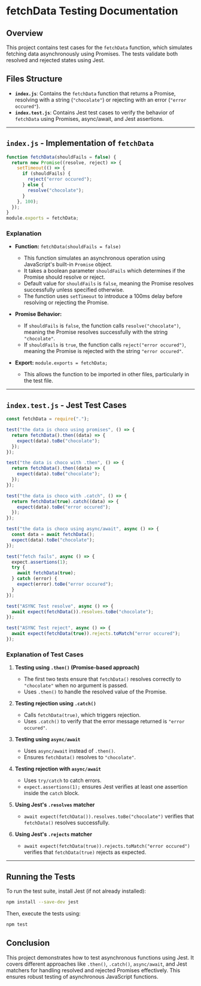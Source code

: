 # fetchData Testing Documentation

## Overview
This project contains test cases for the `fetchData` function, which simulates fetching data asynchronously using Promises. The tests validate both resolved and rejected states using Jest.

## Files Structure
- **`index.js`**: Contains the `fetchData` function that returns a Promise, resolving with a string (`"chocolate"`) or rejecting with an error (`"error occured"`).
- **`index.test.js`**: Contains Jest test cases to verify the behavior of `fetchData` using Promises, async/await, and Jest assertions.

---

## `index.js` - Implementation of `fetchData`
```javascript
function fetchData(shouldFails = false) {
  return new Promise((resolve, reject) => {
    setTimeout(() => {
      if (shouldFails) {
        reject("error occured");
      } else {
        resolve("chocolate");
      }
    }, 100);
  });
}
module.exports = fetchData;
```

### Explanation
- **Function:** `fetchData(shouldFails = false)`
  - This function simulates an asynchronous operation using JavaScript's built-in `Promise` object.
  - It takes a boolean parameter `shouldFails` which determines if the Promise should resolve or reject.
  - Default value for `shouldFails` is `false`, meaning the Promise resolves successfully unless specified otherwise.
  - The function uses `setTimeout` to introduce a 100ms delay before resolving or rejecting the Promise.
  
- **Promise Behavior:**
  - If `shouldFails` is `false`, the function calls `resolve("chocolate")`, meaning the Promise resolves successfully with the string `"chocolate"`.
  - If `shouldFails` is `true`, the function calls `reject("error occured")`, meaning the Promise is rejected with the string `"error occured"`.
  
- **Export:** `module.exports = fetchData;`
  - This allows the function to be imported in other files, particularly in the test file.

---

## `index.test.js` - Jest Test Cases
```javascript
const fetchData = require(".");

test("the data is choco using promises", () => {
  return fetchData().then((data) => {
    expect(data).toBe("chocolate");
  });
});

test("the data is choco with .then", () => {
  return fetchData().then((data) => {
    expect(data).toBe("chocolate");
  });
});

test("the data is choco with .catch", () => {
  return fetchData(true).catch((data) => {
    expect(data).toBe("error occured");
  });
});

test("the data is choco using async/await", async () => {
  const data = await fetchData();
  expect(data).toBe("chocolate");
});

test("fetch fails", async () => {
  expect.assertions(1);
  try {
    await fetchData(true);
  } catch (error) {
    expect(error).toBe("error occured");
  }
});

test("ASYNC Test resolve", async () => {
  await expect(fetchData()).resolves.toBe("chocolate");
});

test("ASYNC Test reject", async () => {
  await expect(fetchData(true)).rejects.toMatch("error occured");
});
```

### Explanation of Test Cases
1. **Testing using `.then()` (Promise-based approach)**
   - The first two tests ensure that `fetchData()` resolves correctly to `"chocolate"` when no argument is passed.
   - Uses `.then()` to handle the resolved value of the Promise.

2. **Testing rejection using `.catch()`**
   - Calls `fetchData(true)`, which triggers rejection.
   - Uses `.catch()` to verify that the error message returned is `"error occured"`.

3. **Testing using `async/await`**
   - Uses `async/await` instead of `.then()`.
   - Ensures `fetchData()` resolves to `"chocolate"`.
   
4. **Testing rejection with `async/await`**
   - Uses `try/catch` to catch errors.
   - `expect.assertions(1);` ensures Jest verifies at least one assertion inside the `catch` block.

5. **Using Jest's `.resolves` matcher**
   - `await expect(fetchData()).resolves.toBe("chocolate")` verifies that `fetchData()` resolves successfully.

6. **Using Jest's `.rejects` matcher**
   - `await expect(fetchData(true)).rejects.toMatch("error occured")` verifies that `fetchData(true)` rejects as expected.

---

## Running the Tests
To run the test suite, install Jest (if not already installed):
```sh
npm install --save-dev jest
```
Then, execute the tests using:
```sh
npm test
```

## Conclusion
This project demonstrates how to test asynchronous functions using Jest. It covers different approaches like `.then()`, `.catch()`, `async/await`, and Jest matchers for handling resolved and rejected Promises effectively. This ensures robust testing of asynchronous JavaScript functions.
